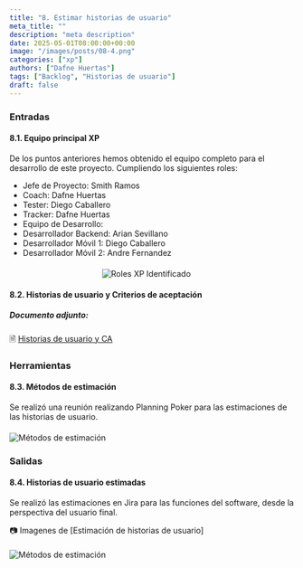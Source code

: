 ```yaml
---
title: "8. Estimar historias de usuario"
meta_title: ""
description: "meta description"
date: 2025-05-01T08:00:00+00:00
image: "/images/posts/08-4.png"
categories: ["xp"]
authors: ["Dafne Huertas"]
tags: ["Backlog", "Historias de usuario"]
draft: false
---
```

### Entradas

#### 8.1. Equipo principal XP

De los puntos anteriores hemos obtenido el equipo completo para el desarrollo de este proyecto. Cumpliendo los siguientes roles:

- Jefe de Proyecto: Smith Ramos
- Coach: Dafne Huertas
- Tester: Diego Caballero
- Tracker: Dafne Huertas
- Equipo de Desarrollo:
- Desarrollador Backend: Arian Sevillano
- Desarrollador Móvil 1: Diego Caballero
- Desarrollador Móvil 2: Andre Fernandez

<img src="/images/xp/consolidado_roles.png" 
     alt="Roles XP Identificado" 
     style="display: block; margin: 20px auto; max-width: 35%;" />

#### 8.2. Historias de usuario y Criterios de aceptación 

##### **Documento adjunto:**
 🗎 [Historias de usuario y CA](https://docs.google.com/document/d/1GMz3qxBJ_VikdJlE01ppzeShSoRdxZpVs3pcxA87bDY/edit?usp=sharing)

### Herramientas

#### 8.3. Métodos de estimación 
Se realizó una reunión realizando Planning Poker para las estimaciones de las historias de usuario.

<img src="/images/sprint_2/planning_poker.jpg" 
     alt="Métodos de estimación" 
     style="display: block; margin: 20px auto; max-width: 100%;" />

### Salidas

#### 8.4. Historias de usuario estimadas 
Se realizó las estimaciones en Jira para las funciones del software, desde la perspectiva del usuario final.

📷 Imagenes de [Estimación de historias de usuario]
 <img src="/images/sprint_2/historias_estimadas.png" 
     alt="Métodos de estimación" 
     style="display: block; margin: 20px auto; max-width: 100%;" />

